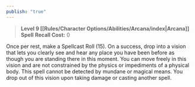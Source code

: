 ```yaml
---
publish: "true"
---
```

> **Level 9 [[Rules/Character Options/Abilities/Arcana/index|Arcana]] Spell**
> **Recall Cost:** 0

Once per rest, make a Spellcast Roll (15). On a success, drop into a vision that lets you clearly see and hear any place you have been before as though you are standing there in this moment. You can move freely in this vision and are not constrained by the physics or impediments of a physical body. This spell cannot be detected by mundane or magical means. You drop out of this vision upon taking damage or casting another spell.
